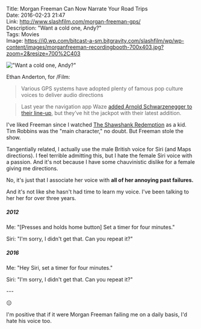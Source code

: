 Title: Morgan Freeman Can Now Narrate Your Road Trips  
Date: 2016-02-23 21:47  
Link: http://www.slashfilm.com/morgan-freeman-gps/  
Description: "Want a cold one, Andy?"  
Tags: Movies  
Image: https://i0.wp.com/bitcast-a-sm.bitgravity.com/slashfilm/wp/wp-content/images/morganfreeman-recordingbooth-700x403.jpg?zoom=2&resize=700%2C403  

!["Want a cold one, Andy?"][1]

Ethan Anderton, for /Film:

> Various GPS systems have adopted plenty of famous pop culture voices to deliver audio directions

> Last year the navigation app Waze [added Arnold Schwarzenegger to their line-up][2], but they’ve hit the jackpot with their latest addition.

I've liked Freeman since I watched [The Shawshank Redemption][3] as a kid. Tim Robbins was the "main character," no doubt. But Freeman stole the show.

Tangentially related, I actually use the male British voice for Siri (and Maps directions). I feel terrible admitting this, but I hate the female Siri voice with a passion. And it's not because I have some chauvinistic dislike for a female giving me directions. 

No, it's just that I associate her voice with **all of her annoying past failures.**

And it's not like she hasn't had time to learn my voice. I've been talking to her her for over three years.

##### 2012

Me: "[Presses and holds home button] Set a timer for four minutes."

Siri: "I'm sorry, I didn't get that. Can you repeat it?"

##### 2016

Me: "Hey Siri, set a timer for four minutes."

Siri: "I'm sorry, I didn't get that. Can you repeat it?"

\-\-\-

😑

I'm positive that if it were Morgan Freeman failing me on a daily basis, I'd hate his voice too.

[1]: https://i0.wp.com/bitcast-a-sm.bitgravity.com/slashfilm/wp/wp-content/images/morganfreeman-recordingbooth-700x403.jpg?zoom=2&resize=700%2C403 "Morgan Freeman, likely recording his voice because it's so awesome"
[2]: http://gizmodo.com/you-can-now-get-your-waze-directions-directly-from-the-1711540175 "Gizmodo piece on Schwarzenegger in the Waze app"
[3]: https://en.wikipedia.org/wiki/The_Shawshank_Redemption "Wikipedia: The Shawshank Redemption"
